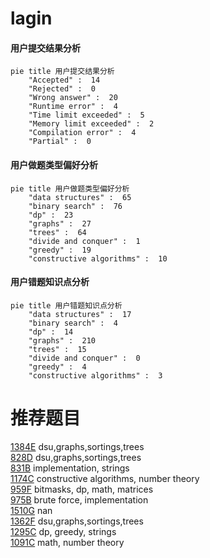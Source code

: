 # lagin

<!-- tabs:start -->



#### **用户提交结果分析**

```mermaid
pie title 用户提交结果分析
    "Accepted" :  14
    "Rejected" :  0
    "Wrong answer" :  20
    "Runtime error" :  4
    "Time limit exceeded" :  5
    "Memory limit exceeded" :  2
    "Compilation error" :  4
    "Partial" :  0
```

#### **用户做题类型偏好分析**

```mermaid
pie title 用户做题类型偏好分析
    "data structures" :  65
    "binary search" :  76
    "dp" :  23
    "graphs" :  27
    "trees" :  64
    "divide and conquer" :  1
    "greedy" :  19
    "constructive algorithms" :  10
```
#### **用户错题知识点分析**

```mermaid
pie title 用户错题知识点分析
    "data structures" :  17
    "binary search" :  4
    "dp" :  14
    "graphs" :  210
    "trees" :  15
    "divide and conquer" :  0
    "greedy" :  4
    "constructive algorithms" :  3
```



<!-- tabs:end -->
# 推荐题目
[1384E](https://codeforces.com/contest/1384/problem/E)		dsu,graphs,sortings,trees		  
[828D](https://codeforces.com/contest/828/problem/D)		dsu,graphs,sortings,trees		  
[831B](https://codeforces.com/contest/831/problem/B)		implementation,
                        strings		  
[1174C](https://codeforces.com/contest/1174/problem/C)		constructive algorithms,
                        number theory		  
[959F](https://codeforces.com/contest/959/problem/F)		bitmasks,
                        dp,
                        math,
                        matrices		  
[975B](https://codeforces.com/contest/975/problem/B)		brute force,
                        implementation		  
[1510G](https://codeforces.com/contest/1510/problem/G)		nan		  
[1362F](https://codeforces.com/contest/1362/problem/F)		dsu,graphs,sortings,trees		  
[1295C](https://codeforces.com/contest/1295/problem/C)		dp,
                        greedy,
                        strings		  
[1091C](https://codeforces.com/contest/1091/problem/C)		math,
                        number theory		  
